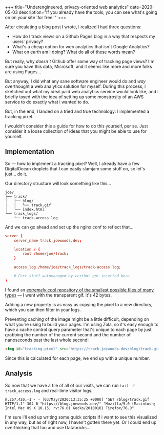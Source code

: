 +++
title="Underengineered, privacy-oriented web analytics"
date=2020-05-03
description="If you already have the tools, you can see what's going on on your site 'for free.'"
+++

After circulating a blog post I wrote, I realized I had three questions:

* How do I track views on a Github Pages blog in a way that respects my users' privacy?
* What's a cheap option for web analytics that isn't Google Analytics?
* What on earth am I doing?  What do all of these words mean?

<!-- more -->

But really, why _doesn't_ Github offer some way of tracking page views?  I'm sure you have this data, Microsoft, and it seems like more and more folks are using Pages…

But anyway, I did what any sane software engineer would do and _way_ overthought a web analytics solution for myself. During this process, I sketched out what my ideal paid web analytics service would look like, and I briefly toyed with the idea of setting up some monstrosity of an AWS service to do exactly what I wanted to do.

But, in the end, I landed on a tried and true technology:  I implemented a tracking pixel.

I wouldn't consider this a guide for how to do this yourself, per se.  Just consider it a loose collection of ideas that you might be able to use for yourself.

## Implementation

So — how to implement a tracking pixel?  Well, I already have a few DigitalOcean droplets that I can easily slamjam some stuff on, so let's just… do it.

Our directory structure will look something like this…

```
joe/
├── track/
│   ├── blog/
|   │   └── track.gif
│   └── index.html
└── track_logs/
    └── track-access.log
```

And we can go ahead and set up the nginx conf to reflect that…

```conf
server {
    server_name track.joewoods.dev;

    location / {
        root /home/joe/track;
    }

    access_log /home/joe/track_logs/track-access.log;

    # Cert stuff automanaged by certbot got inserted here
}
```

I found an [_extremely_ cool repository of the smallest possible files of many types](https://github.com/mathiasbynens/small.git) — I went with the transparent gif.  It's 42 bytes.

Adding a new property is as easy as copying the pixel to a new directory, which you can then filter in your logs.

Preventing caching of the image might be a little difficult, depending on what you're using to build your pages.  I'm using Zola, so it's easy enough to have a cache control query parameter that's unique to each page by just grabbing the number of the current second and the number of nanoseconds past the last whole second:

```html
<img id="tracking-pixel" src="https://track.joewoods.dev/blog/track.gif?cache={{now() | date(format='%S%f')}}" alt=""/>
```

Since this is calculated for each page, we end up with a unique number.

## Analysis

So now that we have a file of all of our visits, we can run `tail -f track_access.log` and real-time visitor logs.

```log
π.257.420.-1 - - [03/May/2020:13:35:25 +0000] "GET /blog/track.gif HTTP/1.1" 304 0 "https://blog.joewoods.dev/" "Mozilla/5.0 (Macintosh; Intel Mac OS X 10.15; rv:76.0) Gecko/20100101 Firefox/76.0"
```

I'm sure I'll end up writing some quick scripts if I want to see this visualized in any way, but as of right now, I haven't gotten there yet.  Or I could end up overthinking that too and use Databricks…
